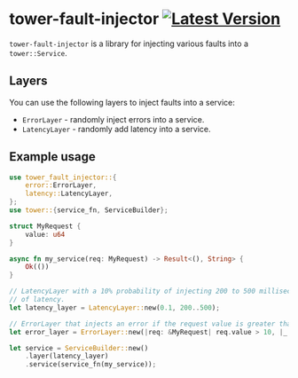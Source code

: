 # tower-fault-injector [![Latest Version]][crates.io]
[Latest Version]: https://img.shields.io/crates/v/tower-fault-injector.svg
[crates.io]: https://crates.io/crates/tower-fault-injector

`tower-fault-injector` is a library for injecting various faults into a `tower::Service`.

## Layers

You can use the following layers to inject faults into a service:

* `ErrorLayer` - randomly inject errors into a service.
* `LatencyLayer` - randomly add latency into a service.

## Example usage

```rust
use tower_fault_injector::{
    error::ErrorLayer,
    latency::LatencyLayer,
};
use tower::{service_fn, ServiceBuilder};

struct MyRequest {
    value: u64
}

async fn my_service(req: MyRequest) -> Result<(), String> {
    Ok(())
}

// LatencyLayer with a 10% probability of injecting 200 to 500 milliseconds
// of latency.
let latency_layer = LatencyLayer::new(0.1, 200..500);

// ErrorLayer that injects an error if the request value is greater than 10.
let error_layer = ErrorLayer::new(|req: &MyRequest| req.value > 10, |_: &MyRequest| String::from("error"));

let service = ServiceBuilder::new()
    .layer(latency_layer)
    .service(service_fn(my_service));
```